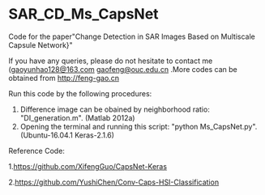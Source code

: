 # SAR_CD_Ms_CapsNet
Code for the paper"Change Detection in SAR Images Based on  Multiscale Capsule Network}"

If you have any queries, please do not hesitate to contact me (gaoyunhao128@163.com  gaofeng@ouc.edu.cn .More codes can be obtained from http://feng-gao.cn 

Run this code by the following procedures:

1. Difference image can be obained by neighborhood ratio: "DI_generation.m". (Matlab 2012a)
2. Opening the terminal and running this script: "python Ms_CapsNet.py". (Ubuntu-16.04.1  Keras-2.1.6)


Reference Code:

1.https://github.com/XifengGuo/CapsNet-Keras

2.https://github.com/YushiChen/Conv-Caps-HSI-Classification